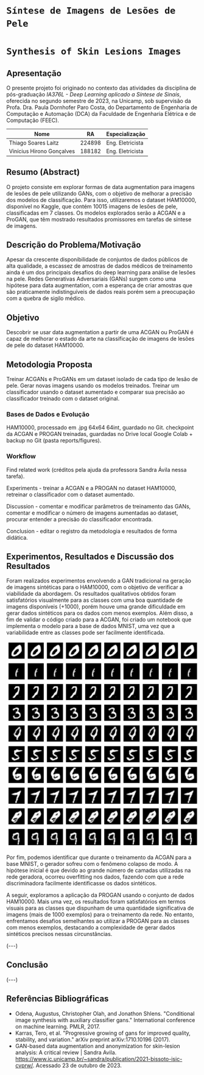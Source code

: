 # `Síntese de Imagens de Lesões de Pele`
# `Synthesis of Skin Lesions Images`

## Apresentação

O presente projeto foi originado no contexto das atividades da disciplina de pós-graduação *IA376L - Deep Learning aplicado a Síntese de Sinais*, 
oferecida no segundo semestre de 2023, na Unicamp, sob supervisão da Profa. Dra. Paula Dornhofer Paro Costa, do Departamento de Engenharia de Computação e Automação (DCA) da Faculdade de Engenharia Elétrica e de Computação (FEEC).

 |Nome  | RA | Especialização|
 |--|--|--|
 | Thiago Soares Laitz  | 224898  | Eng. Eletricista |
 | Vinícius Hirono Gonçalves  | 188182  | Eng. Eletricista |


## Resumo (Abstract)
 O projeto consiste em explorar formas de data augmentation para imagens de lesões de pele utilizando GANs, com o objetivo de melhorar a precisão dos modelos de classificação. Para isso, utilizaremos o dataset HAM10000, disponível no Kaggle, que contém 10015 imagens de lesões de pele, classificadas em 7 classes. Os modelos explorados serão a ACGAN e a ProGAN, que têm mostrado resultados promissores em tarefas de síntese de imagens.


## Descrição do Problema/Motivação
 Apesar da crescente disponibilidade de conjuntos de dados públicos de alta qualidade, a escassez de amostras de dados médicos de treinamento ainda é um dos principais desafios do deep learning para análise de lesões na pele. Redes Generativas Adversariais (GANs) surgem como uma hipótese para data augmentation, com a esperança de criar amostras que são praticamente indistinguíveis de dados reais porém sem a preocupação com a quebra de sigilo médico.

## Objetivo
Descobrir se usar data augmentation a partir de uma ACGAN ou ProGAN é capaz de melhorar o estado da arte na classificação de imagens de lesões de pele do dataset HAM10000.

## Metodologia Proposta
Treinar ACGANs e ProGANs em um dataset isolado de cada tipo de lesão de pele. Gerar novas imagens usando os modelos treinados. Treinar um classificador usando o dataset aumentado e comparar sua precisão ao classificador treinado com o dataset original.

### Bases de Dados e Evolução
HAM10000, processado em .jpg 64x64 64int, guardado no Git. 
checkpoint da ACGAN e PROGAN treinadas, guardadas no Drive local Google Colab + backup no Git (pasta reports/figures).

### Workflow
Find related work (créditos pela ajuda da professora Sandra Ávila nessa tarefa).

Experiments - treinar a ACGAN e a PROGAN no dataset HAM10000, retreinar o classificador com o dataset aumentado.

Discussion - comentar e modificar parâmetros de treinamento das GANs, comentar e modificar o número de imagens aumentadas ao dataset, procurar entender a precisão do classificador encontrada. 

Conclusion - editar o registro da metodologia e resultados de forma didática.

## Experimentos, Resultados e Discussão dos Resultados
Foram realizados experimentos envolvendo a GAN tradicional na geração de imagens sintéticas para o HAM10000, com o objetivo de verificar a viabilidade da abordagem. Os resultados qualitativos obtidos foram satisfatórios visualmente para as classes com uma boa quantidade de imagens disponíveis (+1000), porém houve uma grande dificuldade em gerar dados sintéticos para os dados com menos exemplos. Além disso, a fim de validar o código criado para a ACGAN, foi criado um notebook que implementa o modelo para a base de dados MNIST, uma vez que a variabilidade entre as classes pode ser facilmente identificada. 

![Mnist samples generated using ACGAN](reports/figures/mnist/images_mnist_acgan.jpg)

Por fim, podemos identificar que durante o treinamento da ACGAN para a base MNIST, o gerador sofreu com o fenômeno colapso de modo. A hipótese inicial é que devido ao grande número de camadas utilizadas na rede geradora, ocorreu overfitting nos dados, fazendo com que a rede discriminadora facilmente identificasse os dados sintéticos.

 A seguir, exploramos a aplicação da PROGAN usando o conjunto de dados HAM10000. Mais uma vez, os resultados foram satisfatórios em termos visuais para as classes que dispunham de uma quantidade significativa de imagens (mais de 1000 exemplos) para o treinamento da rede. No entanto, enfrentamos desafios semelhantes ao utilizar a PROGAN para as classes com menos exemplos, destacando a complexidade de gerar dados sintéticos precisos nessas circunstâncias.

(---)

## Conclusão
(---)

## Referências Bibliográficas
- Odena, Augustus, Christopher Olah, and Jonathon Shlens. "Conditional image synthesis with auxiliary classifier gans." International conference on machine learning. PMLR, 2017.
- Karras, Tero, et al. "Progressive growing of gans for improved quality, stability, and variation." arXiv preprint arXiv:1710.10196 (2017).
- GAN-based data augmentation and anonymization for skin-lesion analysis: A critical review | Sandra Avila. https://www.ic.unicamp.br/~sandra/publication/2021-bissoto-isic-cvprw/. Acessado 23 de outubro de 2023.
